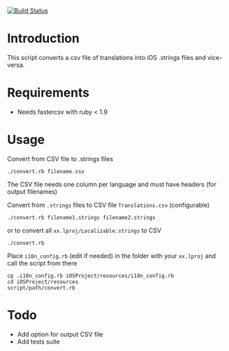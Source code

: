 [![Build Status](https://secure.travis-ci.org/netbe/CSV-to-iOS-Localizable.strings-converter.png?branch=master)](http://travis-ci.org/netbe/CSV-to-iOS-Localizable.strings-converter)
# Introduction
This script converts a csv file of translations into iOS .strings files and vice-versa.

# Requirements
* Needs fastercsv with ruby < 1.9

# Usage
Convert from CSV file to .strings files

    ./convert.rb filename.csv

The CSV file needs one column per language and must have headers (for output filenames)

Convert from ``.strings`` files to CSV file ``Translations.csv`` (configurable)

    ./convert.rb filename1.strings filename2.strings

or to convert all ``xx.lproj/Localizable.strings`` to CSV

    ./convert.rb


Place ``i18n_config.rb`` (edit if needed) in the folder with your ``xx.lproj`` and call the script from there

    cp .i18n_config.rb iOSProject/resources/i18n_config.rb
    cd iOSProject/resources
    script/path/convert.rb


# Todo
* Add option for output CSV file
* Add tests suite
